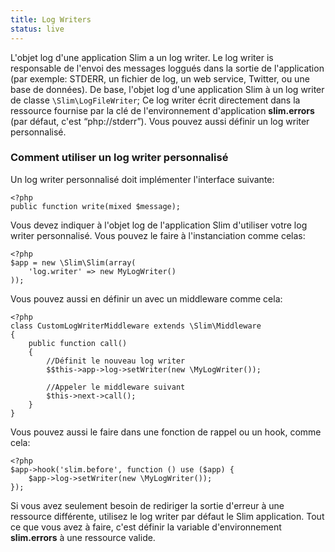 ```yaml
---
title: Log Writers
status: live
---
```


L'objet log d'une application Slim a un log writer. Le log writer is responsable de l'envoi des messages loggués dans la sortie de l'application (par exemple: STDERR, un fichier de log, un web service, Twitter, ou une base de données). De base, l'objet log d'une application Slim à un log writer de classe `\Slim\LogFileWriter`; Ce log writer écrit directement dans la ressource fournise par la clé de l'environnement d'application **slim.errors** (par  défaut, c'est “php://stderr”). Vous pouvez aussi définir un log writer personnalisé.

### Comment utiliser un log writer personnalisé

Un log writer personnalisé doit implémenter l'interface suivante:

    <?php
    public function write(mixed $message);

Vous devez indiquer à l'objet log de l'application Slim d'utiliser votre log writer personnalisé. Vous pouvez le faire à l'instanciation comme celas:

    <?php
    $app = new \Slim\Slim(array(
        'log.writer' => new MyLogWriter()
    ));

Vous pouvez aussi en définir un avec un middleware comme cela:

    <?php
    class CustomLogWriterMiddleware extends \Slim\Middleware
    {
        public function call()
        {
            //Définit le nouveau log writer
            $$this->app->log->setWriter(new \MyLogWriter());

            //Appeler le middleware suivant
            $this->next->call();
        }
    }

Vous pouvez aussi le faire dans une fonction de rappel ou un hook, comme cela:

    <?php
    $app->hook('slim.before', function () use ($app) {
        $app->log->setWriter(new \MyLogWriter());
    });

Si vous avez seulement besoin de rediriger la sortie d'erreur à une ressource différente, utilisez le log writer par défaut le Slim application. Tout ce que vous avez à faire, c'est définir la variable d'environnement **slim.errors** à une ressource valide.
